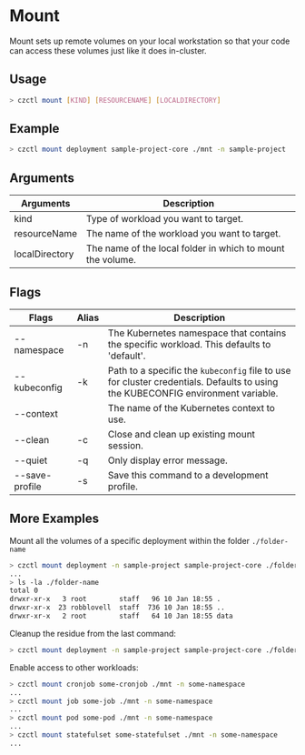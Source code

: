 # Mount

Mount sets up remote volumes on your local workstation so that your code can access these volumes just like it does in-cluster.

## Usage

```bash
> czctl mount [KIND] [RESOURCENAME] [LOCALDIRECTORY]
```

## Example

```bash
> czctl mount deployment sample-project-core ./mnt -n sample-project
```

## Arguments

| Arguments      | Description
| -------------- | -----------
| kind           | Type of workload you want to target.
| resourceName   | The name of the workload you want to target.
| localDirectory | The name of the local folder in which to mount the volume.

## Flags

<div class="flags-table">

| Flags          | Alias | Description                                                                                                                     |
|----------------|-------|---------------------------------------------------------------------------------------------------------------------------------|
| --namespace    | -n    | The Kubernetes namespace that contains the specific workload. This defaults to 'default'.                                       |
| --kubeconfig   | -k    | Path to a specific the `kubeconfig` file to use for cluster credentials. Defaults to using the KUBECONFIG environment variable. |
| --context      |       | The name of the Kubernetes context to use.                                                                                      |
| --clean        | -c    | Close and clean up existing mount session.                                                                                      |
| --quiet        | -q    | Only display error message.                                                                                                     |
| --save-profile | -s    | Save this command to a development profile.                                                                                     |

</div>

## More Examples

Mount all the volumes of a specific deployment within the folder `./folder-name`

```bash
> czctl mount deployment -n sample-project sample-project-core ./folder-name
...
> ls -la ./folder-name
total 0
drwxr-xr-x   3 root        staff   96 10 Jan 18:55 .
drwxr-xr-x  23 robblovell  staff  736 10 Jan 18:55 ..
drwxr-xr-x   2 root        staff   64 10 Jan 18:55 data
```

Cleanup the residue from the last command:

```bash
> czctl mount deployment -n sample-project sample-project-core ./folder-name --clean
```

Enable access to other workloads:

```bash
> czctl mount cronjob some-cronjob ./mnt -n some-namespace
...
> czctl mount job some-job ./mnt -n some-namespace
...
> czctl mount pod some-pod ./mnt -n some-namespace
...
> czctl mount statefulset some-statefulset ./mnt -n some-namespace
...
```
